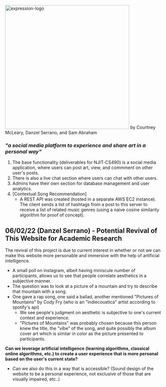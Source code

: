 <img src="https://user-images.githubusercontent.com/23386030/171668679-3e982fbd-1116-4403-bdce-6a867f97b87c.png" alt="expression-logo" width="400">
by Courtney McLeary, Danzel Serrano, and Sam Abraham

### _"a social media platform to experience and share art in a personal way"_

1. The base functionality (deliverables for NJIT-CS490) is a social media application, where users can post art, view, and commment on other user's posts.
2. There is also a live chat section where users can chat with other users.
3. Admins have their own section for database management and user analytics.
4. \[Contextual Song Recommendation\] 
    - A REST API was created (hosted in a separate AWS EC2 instance). The client sends a list of hashtags from a post to this server to receive a list of related music genres (using a naive cosine similarity algorithm for proof of concept).

## 06/02/22 (Danzel Serrano) - Potential Revival of This Website for Academic Research
The revival of this project is due to current interest in whether or not we can make this website more personable and immersive with the help of artificial intelligence.
- A small poll on instagram, albeit having miniscule number of participants, allows us to see that people correlate aesthetics in a subjective manner.
- The question was to look at a picture of a mountain and try to describe that mountain with a song.
- One gave a rap song, one said a ballad, another mentioned "Pictures of Mountains" by Cody Fry (who is an "indiecoustica" artist according to spotify's api)
    - We see people's judgment on aesthetic is subjective to one's current context and experience. 
    - "Pictures of Mountains" was probably chosen because this person knew the title, the "vibe" of the song, and quite possibly the album cover art which is similar in color as the picture presented to participants.
    
**Can we leverage artificial intelligence (learning algorithms, classical online algorithms, etc.) to create a user experience that is more personal based on the user's current state?**
- Can we also do this in a way that is accessible? (Sound design of the website to be a personal experience, not exclusive of those that are visually impaired, etc..)
